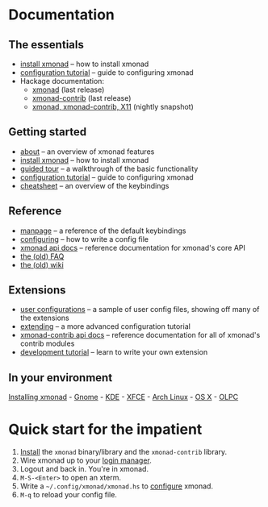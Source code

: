 ---
---

# Documentation

<div class="row">
<div class="col-lg" markdown="1">

## The essentials

* [install xmonad](INSTALL.md) – how to install xmonad
* [configuration tutorial](TUTORIAL.md) – guide to configuring xmonad
* Hackage documentation:
  * [xmonad](https://hackage.haskell.org/package/xmonad) (last release)
  * [xmonad-contrib](https://hackage.haskell.org/package/xmonad-contrib) (last release)
  * [xmonad, xmonad-contrib, X11](https://xmonad.github.io/xmonad-docs/) (nightly snapshot)

## Getting started

* [about](about.md) – an overview of xmonad features
* [install xmonad](INSTALL.md) – how to install xmonad
* [guided tour](tour.md) – a walkthrough of the basic functionality
* [configuration tutorial](TUTORIAL.md) – guide to configuring xmonad
* [cheatsheet](images/cheat/xmbindings.png) – an overview of the keybindings

## Reference

* [manpage](manpage.html) – a reference of the default keybindings
* [configuring](https://xmonad.github.io/xmonad-docs/xmonad-contrib/XMonad-Doc-Configuring.html) – how to write a config file
* [xmonad api docs](https://xmonad.github.io/xmonad-docs/xmonad/) – reference documentation for xmonad's core API
* [the (old) FAQ](https://wiki.haskell.org/Xmonad/Frequently_asked_questions)
* [the (old) wiki](https://wiki.haskell.org/Xmonad)

## Extensions

* [user configurations](configurations.md) – a sample of user config files, showing off many of the extensions
* [extending](https://xmonad.github.io/xmonad-docs/xmonad-contrib/XMonad-Doc-Extending.html) – a more advanced configuration tutorial
* [xmonad-contrib api docs](https://xmonad.github.io/xmonad-docs/xmonad-contrib/) – reference documentation for all of xmonad's contrib modules
* [development tutorial](https://wiki.haskell.org/Xmonad/xmonad_development_tutorial) – learn to write your own extension

## In your environment

[Installing xmonad](INSTALL.md) - [Gnome](gnome.md) - [KDE](https://wiki.haskell.org/Xmonad/Using_xmonad_in_KDE) - [XFCE](https://wiki.haskell.org/Xmonad/Using_xmonad_in_XFCE) - [Arch Linux](https://wiki.archlinux.org/index.php/XMonad) - [OS X](https://wiki.haskell.org/Xmonad/Using_xmonad_on_Apple_OSX) - [OLPC](https://wiki.haskell.org/Xmonad/Using_xmonad_on_OLPC_XO)

</div>
<div class="col-lg" markdown="1">

# Quick start for the impatient

1.  [Install](download.md) the `xmonad` binary/library and the `xmonad-contrib` library.
2.  Wire xmonad up to your [login manager](INSTALL.md#make-xmonad-your-window-manager).
3.  Logout and back in.  You're in xmonad.
4.  `M-S-<Enter>` to open an xterm.
5.  Write a `~/.config/xmonad/xmonad.hs` to [configure](TUTORIAL.md) xmonad.
6.  `M-q` to reload your config file.

</div>
</div>
